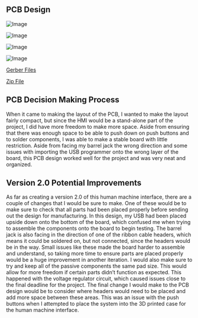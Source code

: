 ## PCB Design

![Image](https://github.com/user-attachments/assets/eaf92b7a-6e61-49a3-8893-2047c0ab426c)

![Image](https://github.com/user-attachments/assets/27574fa5-7a6a-4a54-8ad9-aae2a54519c1)

![Image](https://github.com/user-attachments/assets/616fc9be-8d91-498f-8d6a-661c5ab04f68)

![Image](https://github.com/user-attachments/assets/4a30c898-1568-4b90-bd71-6bcebda43b32)

[Gerber Files](https://github.com/user-attachments/files/20048113/Myers_Updated_Board.zip)

[Zip File](https://github.com/user-attachments/files/20042926/EGR314_HMI.zip)

## PCB Decision Making Process
When it came to making the layout of the PCB, I wanted to make the layout fairly compact, but since the HMI would be a stand-alone part of the project, I did have more freedom to make more space. Aside from ensuring that there was enough space to be able to push down on push buttons and to solder components, I was able to make a stable board with little restriction. Aside from facing my barrel jack the wrong direction and some issues with importing the USB programmer onto the wrong layer of the board, this PCB design worked well for the project and was very neat and organized.

## Version 2.0 Potential Improvements
As far as creating a version 2.0 of this human machine interface, there are a couple of changes that I would be sure to make. One of these would be to make sure to check that all parts had been placed properly before sending out the design for manufacturing. In this design, my USB had been placed upside down onto the bottom of the board, which confused me when trying to assemble the components onto the board to begin testing. The barrel jack is also facing in the direction of one of the ribbon cable headers, which means it could be soldered on, but not connected, since the headers would be in the way. Small issues like these made the board harder to assemble and understand, so taking more time to ensure parts are placed properly would be a huge improvement in another iteration. I would also make sure to try and keep all of the passive components the same pad size. This would allow for more freedom if certain parts didn’t function as expected. This happened with the voltage regulator circuit, which caused issues close to the final deadline for the project. The final change I would make to the PCB design would be to consider where headers would need to be placed and add more space between these areas. This was an issue with the push buttons when I attempted to place the system into the 3D printed case for the human machine interface.
